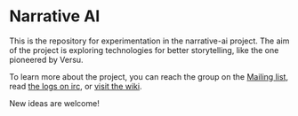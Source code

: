 # Narrative AI #

This is the repository for experimentation in the narrative-ai project. The aim
of the project is exploring technologies for better storytelling, like the one
pioneered by Versu.

To learn more about the project, you can reach the group on the
[Mailing list](https://groups.google.com/forum/#!forum/narrative-ai),
read [the logs on irc](http://irc.doppioslash.com:8000/logbot/narrative-ai/),
or [visit the wiki](https://narrative-ai.hackpad.com).

New ideas are welcome!

